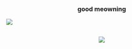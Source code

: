 <h3 align="center">good meowning</h1>

<img src="https://cdn.elchingen.eu/share/zh1m4.gif" align="center"><br><br>
<center><a href="https://github.com/anuraghazra/github-readme-stats"><img src="https://github-readme-stats.vercel.app/api/top-langs/?username=asterodae&layout=compact"></a></center>
